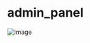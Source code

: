 # admin_panel
![image](https://github.com/user-attachments/assets/ae699998-3832-4799-bb5a-f72fbc201cda)
